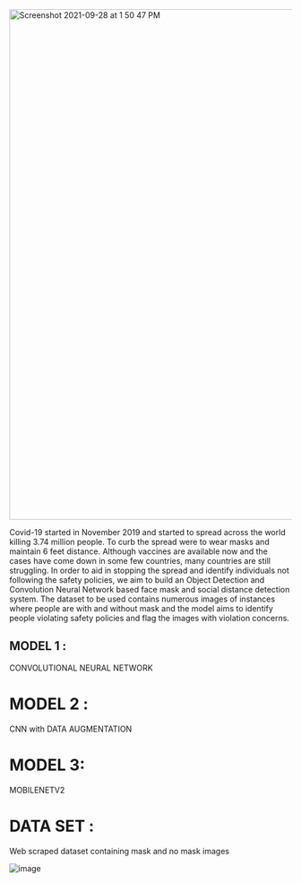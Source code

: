
<img width="911" alt="Screenshot 2021-09-28 at 1 50 47 PM" src="https://user-images.githubusercontent.com/63378154/135051224-e848d740-8006-4be8-b302-d69fbf79572f.png">

Covid-19 started in November 2019 and started to spread across the world killing 3.74 million people. 
To curb the spread were to wear masks and maintain 6 feet distance. Although vaccines are available now and the cases have come down in some few countries,
many countries are still struggling. In order to aid in stopping the spread and identify individuals not following the safety policies,
we aim to build an Object Detection and Convolution Neural Network based face mask and social distance detection system. 
The dataset to be used contains numerous images of instances where people are with and without mask and the model aims to identify people violating safety policies and flag the images with violation concerns.


## MODEL 1 :
CONVOLUTIONAL NEURAL NETWORK

# MODEL 2 :
CNN with DATA AUGMENTATION

# MODEL 3:
MOBILENETV2 

# DATA SET :
Web scraped dataset containing mask and no mask images

![image](https://user-images.githubusercontent.com/63378154/122964267-b03fca80-d3a4-11eb-979a-9a7669a8133d.png)


